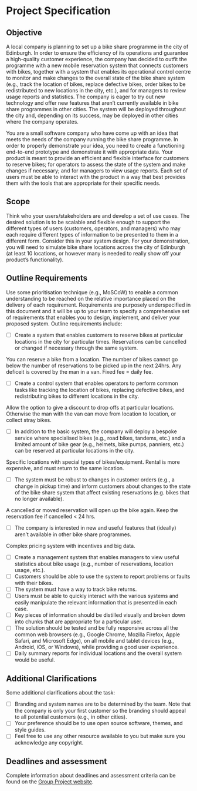 # Project Specification

## Objective

A local company is planning to set up a bike share programme in the city of Edinburgh. In order to ensure
the efficiency of its operations and guarantee a high-quality customer experience, the company has decided
to outfit the programme with a new mobile reservation system that connects customers with bikes,
together with a system that enables its operational control centre to monitor and make changes to the
overall state of the bike share system (e.g., track the location of bikes, replace defective bikes, order bikes to
be redistributed to new locations in the city, etc.), and for managers to review usage reports and statistics.
The company is eager to try out new technology and offer new features that aren’t currently available in
bike share programmes in other cities. The system will be deployed throughout the city and, depending on
its success, may be deployed in other cities where the company operates.

You are a small software company who have come up with an idea that meets the needs of the company
running the bike share programme. In order to properly demonstrate your idea, you need to create a
functioning end-to-end prototype and demonstrate it with appropriate data. Your product is meant to
provide an efficient and flexible interface for customers to reserve bikes; for operators to assess the state of
the system and make changes if necessary; and for managers to view usage reports. Each set of users must
be able to interact with the product in a way that best provides them with the tools that are appropriate for
their specific needs.

## Scope

Think who your users/stakeholders are and develop a set of use cases. The desired solution is to be scalable
and flexible enough to support the different types of users (customers, operators, and managers) who may
each require different types of information to be presented to them in a different form. Consider this in
your system design. For your demonstration, you will need to simulate bike share locations across the city of
Edinburgh (at least 10 locations, or however many is needed to really show off your product’s functionality).

## Outline Requirements

Use some prioritisation technique (e.g., MoSCoW) to enable a common understanding to be reached on the
relative importance placed on the delivery of each requirement. Requirements are purposely
underspecified in this document and it will be up to your team to specify a comprehensive set of
requirements that enables you to design, implement, and deliver your proposed system. Outline
requirements include:

- [ ] Create a system that enables customers to reserve bikes at particular locations in the city for
particular times. Reservations can be cancelled or changed if necessary through the same system.

You can reserve a bike from a location. The number of bikes cannot go below the number of reservations to be picked up in the next 24hrs. Any deficeit is covered by the man in a van. Fixed fee = daily fee.

- [ ] Create a control system that enables operators to perform common tasks like tracking the location
of bikes, replacing defective bikes, and redistributing bikes to different locations in the city.

Allow the option to give a discount to drop offs at particular locations. Otherwise the man with the van can move from location to location, or collect stray bikes.

- [ ] In addition to the basic system, the company will deploy a bespoke service where specialised bikes
(e.g., road bikes, tandems, etc.) and a limited amount of bike gear (e.g., helmets, bike pumps,
panniers, etc.) can be reserved at particular locations in the city.

Specific locations with special types of bikes/equipment. Rental is more expensive, and must return to the same location.

- [ ] The system must be robust to changes in customer orders (e.g., a change in pickup time) and inform customers about changes to the state of the bike share system that affect existing reservations (e.g. bikes that no longer available).

A cancelled or moved reservation will open up the bike again. Keep the reservation fee if cancelled < 24 hrs.

- [ ] The company is interested in new and useful features that (ideally) aren’t available in other bike share programmes.

Complex pricing system with incentives and big data.

- [ ] Create a management system that enables managers to view useful statistics about bike usage (e.g.,
number of reservations, location usage, etc.).
- [ ] Customers should be able to use the system to report problems or faults with their bikes.
- [ ] The system must have a way to track bike returns.
- [ ] Users must be able to quickly interact with the various systems and easily manipulate the relevant information that is presented in each case.
- [ ] Key pieces of information should be distilled visually and broken down into chunks that are appropriate for a particular user.
- [ ] The solution should be tested and be fully responsive across all the common web browsers (e.g., Google Chrome, Mozilla Firefox, Apple Safari, and Microsoft Edge), on all mobile and tablet devices
(e.g., Android, iOS, or Windows), while providing a good user experience.
- [ ] Daily summary reports for individual locations and the overall system would be useful.

## Additional Clarifications

Some additional clarifications about the task:

- [ ] Branding and system names are to be determined by the team. Note that the company is only your
first customer so the branding should appeal to all potential customers (e.g., in other cities).
- [ ] Your preference should be to use open source software, themes, and style guides.
- [ ] Feel free to use any other resource available to you but make sure you acknowledge any copyright.

## Deadlines and assessment

Complete information about deadlines and assessment criteria can be found on the [Group Project website](http://www.macs.hw.ac.uk/~rpp6/teaching/GroupProject/).


